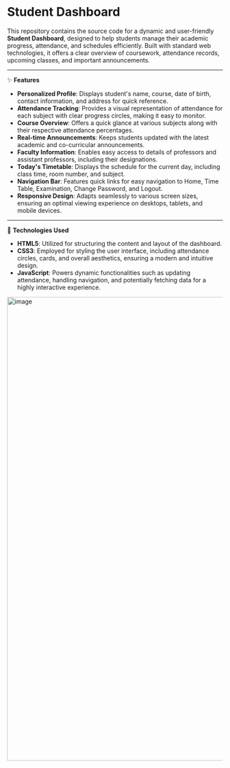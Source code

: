 # Student Dashboard

This repository contains the source code for a dynamic and user-friendly **Student Dashboard**, designed to help students manage their academic progress, attendance, and schedules efficiently. Built with standard web technologies, it offers a clear overview of coursework, attendance records, upcoming classes, and important announcements.

---

✨ **Features**

* **Personalized Profile**: Displays student's name, course, date of birth, contact information, and address for quick reference.
* **Attendance Tracking**: Provides a visual representation of attendance for each subject with clear progress circles, making it easy to monitor.
* **Course Overview**: Offers a quick glance at various subjects along with their respective attendance percentages.
* **Real-time Announcements**: Keeps students updated with the latest academic and co-curricular announcements.
* **Faculty Information**: Enables easy access to details of professors and assistant professors, including their designations.
* **Today's Timetable**: Displays the schedule for the current day, including class time, room number, and subject.
* **Navigation Bar**: Features quick links for easy navigation to Home, Time Table, Examination, Change Password, and Logout.
* **Responsive Design**: Adapts seamlessly to various screen sizes, ensuring an optimal viewing experience on desktops, tablets, and mobile devices.

---

🚀 **Technologies Used**

* **HTML5**: Utilized for structuring the content and layout of the dashboard.
* **CSS3**: Employed for styling the user interface, including attendance circles, cards, and overall aesthetics, ensuring a modern and intuitive design.
* **JavaScript**: Powers dynamic functionalities such as updating attendance, handling navigation, and potentially fetching data for a highly interactive experience.

<img width="1916" height="1080" alt="image" src="https://github.com/user-attachments/assets/6048aa40-87b5-47fe-92e4-a4b0aa012b6d" />

